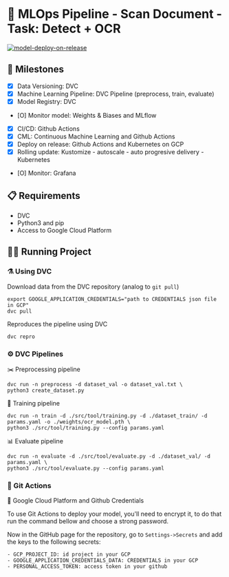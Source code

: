 # 🧬 MLOps Pipeline - Scan Document - Task: Detect + OCR
[![model-deploy-on-release](https://github.com/MLOPsStudyGroup/dvc-gitactions/actions/workflows/deploy_on_release.yaml/badge.svg)](https://github.com/TorRient/My-Capstone-MLOPS/blob/master/.github/workflows/deploy_on_release.yaml)

## 🔰 Milestones
- [X] Data Versioning: DVC
- [X] Machine Learning Pipeline: DVC Pipeline (preprocess, train, evaluate)
- [X] Model Registry: DVC
- [O] Monitor model: Weights & Biases and MLflow
- [X] CI/CD: Github Actions
- [X] CML: Continuous Machine Learning and Github Actions
- [X] Deploy on release: Github Actions and Kubernetes on GCP
- [X] Rolling update: Kustomize - autoscale - auto progresive delivery - Kubernetes
- [O] Monitor: Grafana

## 📋 Requirements

* DVC
* Python3 and pip
* Access to Google Cloud Platform

## 🏃🏻 Running Project
### ⚗️ Using DVC

Download data from the DVC repository (analog to ```git pull```)
```
export GOOGLE_APPLICATION_CREDENTIALS="path to CREDENTIALS json file in GCP"
dvc pull
```

Reproduces the pipeline using DVC
```
dvc repro
```


### ⚙️ DVC Pipelines


✂️ Preprocessing pipeline
```
dvc run -n preprocess -d dataset_val -o dataset_val.txt \
python3 create_dataset.py
```


📘 Training pipeline
```
dvc run -n train -d ./src/tool/training.py -d ./dataset_train/ -d params.yaml -o ./weights/ocr_model.pth \
python3 ./src/tool/training.py --config params.yaml
```


📊 Evaluate pipeline
```
dvc run -n evaluate -d ./src/tool/evaluate.py -d ./dataset_val/ -d params.yaml \
python3 ./src/tool/evaluate.py --config params.yaml
```

### 🐙 Git Actions
🔐 Google Cloud Platform and Github Credentials

To use Git Actions to deploy your model, you'll need to encrypt it, to do that run the command bellow and choose a strong password.

Now in the GitHub page for the repository, go to ```Settings->Secrets``` and add the keys to the following secrets:

```
- GCP_PROJECT_ID: id project in your GCP
- GOOGLE_APPLICATION_CREDENTIALS_DATA: CREDENTIALS in your GCP
- PERSONAL_ACCESS_TOKEN: access token in your github
```